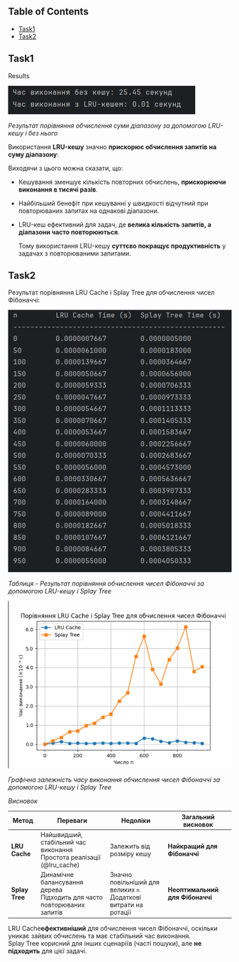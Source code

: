 ## Table of Contents

- [Task1](#task1)
- [Task2](#task2)



## Task1
Results

![Результати_task1](assets/t1_results.png)

*Результат порівняння обчислення суми діапазону за допомогою LRU-кешу і без нього*


Використання **LRU-кешу** значно **прискорює обчислення запитів на суму діапазону**:

  Виходячи з цього можна сказати, що:
- Кешування зменшує кількість повторних обчислень, **прискорюючи виконання в тисячі разів**.
- Найбільший бенефіт при кешуванні у швидкості відчутний при повторюваних запитах на однакові діапазони.
- LRU-кеш ефективний для задач, де **велика кількість запитів, а діапазони часто повторюються**.

  Тому використання LRU-кешу **суттєво покращує продуктивність** у задачах з повторюваними запитами.


## Task2

Результат порівняння LRU Cache і Splay Tree для обчислення чисел Фібоначчі:

![Результати_task2](assets/t2_table.png)

*Таблиця - Результат порівняння обчислення чисел Фібоначчі за допомогою LRU-кешу і Splay Tree*

![Результати_task2_plot](assets/t2_plot.png)

*Графічна залежність часу виконання обчислення чисел Фібоначчі за допомогою LRU-кешу і Splay Tree*

*Висновок*

| **Метод**       | **Переваги**                                      | **Недоліки**                                    | **Загальний висновок** |
|-----------------|-------------------------------------------------|-----------------------------------------------|------------------------|
| **LRU Cache**   | Найшвидший, стабільний час виконання<br>Простота реалізації (@lru_cache) | Залежить від розміру кешу | **Найкращий для Фібоначчі** |
| **Splay Tree**  | Динамічне балансування дерева<br>Підходить для часто повторюваних запитів | Значно повільніший для великих `n`<br>Додаткові витрати на ротації | **Неоптимальний для Фібоначчі** |

LRU Cache**ефективніший** для обчислення чисел Фібоначчі, оскільки уникає зайвих обчислень та має стабільний час виконання.  
Splay Tree корисний для інших сценаріїв (часті пошуки), але **не підходить** для цієї задачі.
